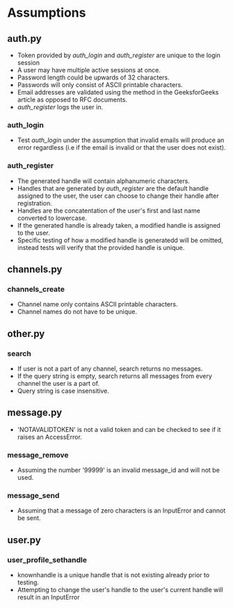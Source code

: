 # Assumptions

## auth.py
* Token provided by *auth_login* and *auth_register* are unique to the login session
* A user may have multiple active sessions at once.
* Password length could be upwards of 32 characters.
* Passwords will only consist of ASCII printable characters.
* Email addresses are validated using the method in the GeeksforGeeks article as opposed to RFC documents.
* *auth_register* logs the user in.

### auth_login
* Test *auth_login* under the assumption that invalid emails will produce an error regardless (i.e if the email is invalid or that the user does not exist).

### auth_register
* The generated handle will contain alphanumeric characters.
* Handles that are generated by *auth_register* are the default handle assigned to the user, the user can choose to change their handle after registration.
* Handles are the concatentation of the user's first and last name converted to lowercase.
* If the generated handle is already taken, a modified handle is assigned to the user.
* Specific testing of how a modified handle is generatedd will be omitted, instead tests will verify that the provided handle is unique.

## channels.py
### channels_create
* Channel name only contains ASCII printable characters.
* Channel names do not have to be unique.

## other.py
### search
* If user is not a part of any channel, search returns no messages.
* If the query string is empty, search returns all messages from every channel the user is a part of.
* Query string is case insensitive.

## message.py
* 'NOTAVALIDTOKEN' is not a valid token and can be checked to see if it raises an AccessError.
### message_remove
* Assuming the number '99999' is an invalid message_id and will not be used.
### message_send
* Assuming that a message of zero characters is an InputError and cannot be sent.

## user.py
### user_profile_sethandle
* knownhandle is a unique handle that is not existing already prior to testing.
* Attempting to change the user's handle to the user's current handle will result in an InputError
